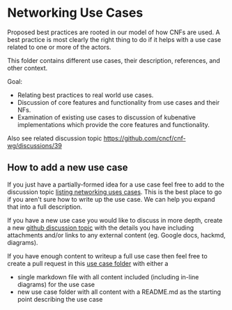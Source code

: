 # Networking Use Cases

Proposed best practices are rooted in our model of how CNFs are used.  A best practice is most clearly the right thing to do if it helps with a use case related to one or more of the actors.

This folder contains different use cases, their description, references, and other context.

Goal:

- Relating best practices to real world use cases.
- Discussion of core features and functionality from use cases and their NFs.
- Examination of existing use cases to discussion of kubenative implementations which provide the core features and functionality.

Also see related discussion topic https://github.com/cncf/cnf-wg/discussions/39

## How to add a new use case

If you just have a partially-formed idea for a use case feel free to add to the discussion topic [listing networking uses cases](https://github.com/cncf/cnf-wg/discussions/39).  This is the best place to go if you aren't sure how to write up the use case.  We can help you expand that into a full description.

If you have a new use case you would like to discuss in more depth, create a new [github discussion topic](https://github.com/cncf/cnf-wg/discussions) with the details you have including attachments and/or links to any external content (eg. Google docs, hackmd, diagrams).

If you have enough content to writeup a full use case then feel free to create a pull request in this [use case folder](https://github.com/cncf/cnf-wg/tree/master/use-case) with either a
- single markdown file with all content included (including in-line diagrams) for the use case
- new use case folder with all content with a README.md as the starting point describing the use case

